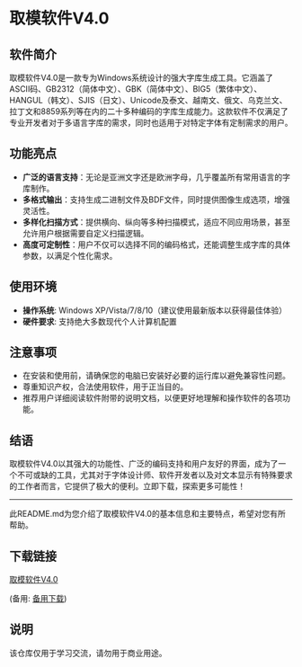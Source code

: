 # 取模软件V4.0

## 软件简介
取模软件V4.0是一款专为Windows系统设计的强大字库生成工具。它涵盖了ASCII码、GB2312（简体中文）、GBK（简体中文）、BIG5（繁体中文）、HANGUL（韩文）、SJIS（日文）、Unicode及泰文、越南文、俄文、乌克兰文、拉丁文和8859系列等在内的二十多种编码的字库生成能力。这款软件不仅满足了专业开发者对于多语言字库的需求，同时也适用于对特定字体有定制需求的用户。

## 功能亮点
- **广泛的语言支持**：无论是亚洲文字还是欧洲字母，几乎覆盖所有常用语言的字库制作。
- **多格式输出**：支持生成二进制文件及BDF文件，同时提供图像生成选项，增强灵活性。
- **多样化扫描方式**：提供横向、纵向等多种扫描模式，适应不同应用场景，甚至允许用户根据需要自定义扫描逻辑。
- **高度可定制性**：用户不仅可以选择不同的编码格式，还能调整生成字库的具体参数，以满足个性化需求。

## 使用环境
- **操作系统**: Windows XP/Vista/7/8/10（建议使用最新版本以获得最佳体验）
- **硬件要求**: 支持绝大多数现代个人计算机配置

## 注意事项
- 在安装和使用前，请确保您的电脑已安装好必要的运行库以避免兼容性问题。
- 尊重知识产权，合法使用软件，用于正当目的。
- 推荐用户详细阅读软件附带的说明文档，以便更好地理解和操作软件的各项功能。

## 结语
取模软件V4.0以其强大的功能性、广泛的编码支持和用户友好的界面，成为了一个不可或缺的工具，尤其对于字体设计师、软件开发者以及对文本显示有特殊要求的工作者而言，它提供了极大的便利。立即下载，探索更多可能性！

---

此README.md为您介绍了取模软件V4.0的基本信息和主要特点，希望对您有所帮助。

## 下载链接
[取模软件V4.0](https://pan.quark.cn/s/8a1906008459) 

(备用: [备用下载](https://pan.baidu.com/s/1ie1eCpagZpjcVdkYxfNXDA?pwd=1234))

## 说明

该仓库仅用于学习交流，请勿用于商业用途。
